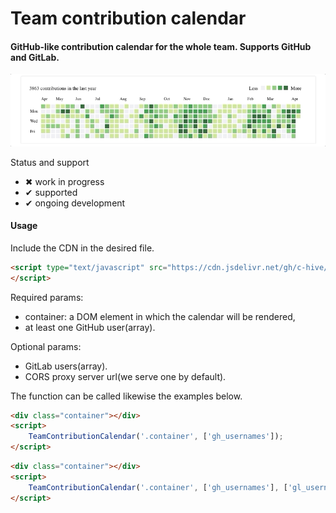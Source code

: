 # Team contribution calendar

#### GitHub-like contribution calendar for the whole team. Supports GitHub and GitLab.

![](etc/preview.gif)

Status and support

- &#x2716; work in progress
- &#x2714; supported
- &#x2714; ongoing development

#### Usage

Include the CDN in the desired file.
```html
<script type="text/javascript" src="https://cdn.jsdelivr.net/gh/c-hive/team-contribution-calendar/dist/team-contribution-calendar.min.js">
</script>
```

    	
Required params:
- container: a DOM element in which the calendar will be rendered,
- at least one GitHub user(array).

Optional params:
- GitLab users(array).
- CORS proxy server url(we serve one by default).

The function can be called likewise the examples below.

```html
<div class="container"></div>
<script>
	TeamContributionCalendar('.container', ['gh_usernames']);
</script>
```

```html
<div class="container"></div>
<script>
	TeamContributionCalendar('.container', ['gh_usernames'], ['gl_usernames'], 'https://proxy-server-url.com');
</script>
```